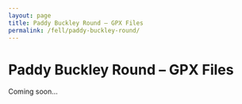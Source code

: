 ```yaml
---
layout: page
title: Paddy Buckley Round – GPX Files
permalink: /fell/paddy-buckley-round/
---
```


# Paddy Buckley Round – GPX Files

Coming soon...

